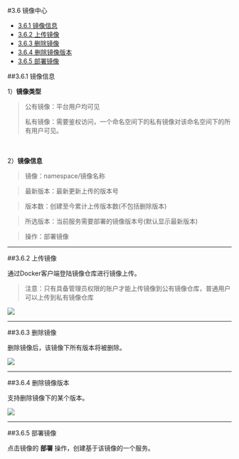 #3.6 镜像中心

- [3.6.1 镜像信息](#jump1)
- [3.6.2 上传镜像](#jump2)
- [3.6.3 删除镜像](#jump3)
- [3.6.4 删除镜像版本](#jump4)
- [3.6.5 部署镜像](#jump5)

##<span id="jump1">3.6.1 镜像信息</span>

1）**镜像类型**
>公有镜像：平台用户均可见
>
>私有镜像：需要鉴权访问，一个命名空间下的私有镜像对该命名空间下的所有用户可见。

　

2）**镜像信息**                     

>镜像：namespace/镜像名称

>最新版本：最新更新上传的版本号

>版本数：创建至今累计上传版本数(不包括删除版本)

>所选版本：当前服务需要部署的镜像版本号(默认显示最新版本)

>操作：部署镜像

***
##<span id="jump2">3.6.2 上传镜像</span>

通过Docker客户端登陆镜像仓库进行镜像上传。

>注意：只有具备管理员权限的账户才能上传镜像到公有镜像仓库，普通用户可以上传到私有镜像仓库

![](/assets/jingxiangzhongxin-shangchuanjingxiang.png)

***
##<span id="jump3">3.6.3 删除镜像</span>

删除镜像后，该镜像下所有版本将被删除。

![](https://odum9helk.qnssl.com/Fj0CUKseXCC8ttCzPE1QAwpGKLIT)

***
##<span id="jump4">3.6.4 删除镜像版本</span>

支持删除镜像下的某个版本。

![](https://odum9helk.qnssl.com/FskvYnFp2B0v_nkck7pqxNe6wDyJ)

***
##<span id="jump5">3.6.5 部署镜像</span>

点击镜像的 **部署** 操作，创建基于该镜像的一个服务。